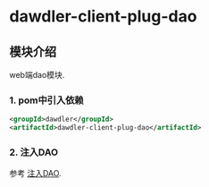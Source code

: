 # dawdler-client-plug-dao

## 模块介绍

web端dao模块.

### 1. pom中引入依赖

```xml
<groupId>dawdler</groupId>
<artifactId>dawdler-client-plug-dao</artifactId>
```

### 2. 注入DAO

参考 [注入DAO](../dawdler-dao-core/README.md#3-注入dao).